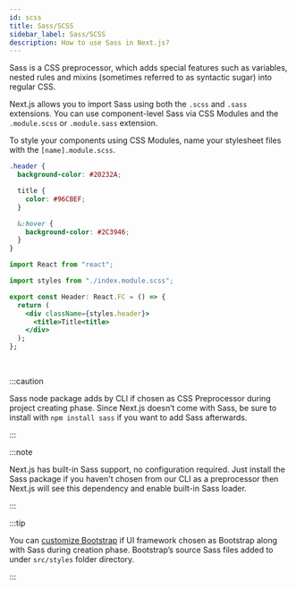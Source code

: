```yaml
---
id: scss
title: Sass/SCSS
sidebar_label: Sass/SCSS
description: How to use Sass in Next.js?
---
```


Sass is a CSS preprocessor, which adds special features such as variables, nested rules and mixins (sometimes referred to as syntactic sugar) into regular CSS.

Next.js allows you to import Sass using both the `.scss` and `.sass` extensions. You can use component-level Sass via CSS Modules and the `.module.scss` or `.module.sass` extension.

To style your components using CSS Modules, name your stylesheet files with the `[name].module.scss`.


```css title="components/header/index.module.scss"
.header {
  background-color: #20232A;

  title {
    color: #96CBEF;
  }

  &:hover {
    background-color: #2C3946;
  }
}
```



```jsx title="components/header/index.tsx"
import React from "react";

import styles from "./index.module.scss";

export const Header: React.FC = () => {
  return (
    <div className={styles.header}>
      <title>Title<title>
    </div>
  );
};
```

<br/>

:::caution

Sass node package adds by CLI if chosen as CSS Preprocessor during project creating phase. Since Next.js doesn’t come with Sass, be sure to install with `npm install sass` if you want to add Sass afterwards.

:::

:::note

Next.js has built-in Sass support, no configuration required. Just install the Sass package if you haven't chosen from our CLI as a preprocessor then Next.js will see this dependency and enable built-in Sass loader.

:::

:::tip

You can [customize Bootstrap](https://getbootstrap.com/docs/4.6/getting-started/theming/#sass) if UI framework chosen as Bootstrap along with Sass during creation phase.
Bootstrap’s source Sass files added to under `src/styles` folder directory.

:::


